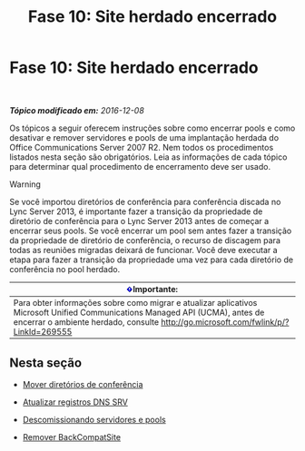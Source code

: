 ﻿---
title: 'Fase 10: Site herdado encerrado'
TOCTitle: 'Fase 10: Site herdado encerrado'
ms:assetid: d591a310-3b5c-4092-b19e-0349616e40df
ms:mtpsurl: https://technet.microsoft.com/pt-br/library/JJ205300(v=OCS.15)
ms:contentKeyID: 49308239
ms.date: 12/10/2016
mtps_version: v=OCS.15
ms.translationtype: HT
---

# Fase 10: Site herdado encerrado

 

_**Tópico modificado em:** 2016-12-08_

Os tópicos a seguir oferecem instruções sobre como encerrar pools e como desativar e remover servidores e pools de uma implantação herdada do Office Communications Server 2007 R2. Nem todos os procedimentos listados nesta seção são obrigatórios. Leia as informações de cada tópico para determinar qual procedimento de encerramento deve ser usado.


> [!WARNING]
> Se você importou diretórios de conferência para conferência discada no Lync Server 2013, é importante fazer a transição da propriedade de diretório de conferência para o Lync Server 2013 antes de começar a encerrar seus pools. Se você encerrar um pool sem antes fazer a transição da propriedade de diretório de conferência, o recurso de discagem para todas as reuniões migradas deixará de funcionar. Você deve executar a etapa para fazer a transição da propriedade uma vez para cada diretório de conferência no pool herdado.



<table>
<thead>
<tr class="header">
<th><img src="images/Gg425939.important(OCS.15).gif" title="important" alt="important" />Importante:</th>
</tr>
</thead>
<tbody>
<tr class="odd">
<td>Para obter informações sobre como migrar e atualizar aplicativos Microsoft Unified Communications Managed API (UCMA), antes de encerrar o ambiente herdado, consulte <a href="http://go.microsoft.com/fwlink/p/?linkid=269555">http://go.microsoft.com/fwlink/p/?LinkId=269555</a></td>
</tr>
</tbody>
</table>


## Nesta seção

  - [Mover diretórios de conferência](move-conference-directories.md)

  - [Atualizar registros DNS SRV](update-dns-srv-records_1.md)

  - [Descomissionando servidores e pools](decommissioning-servers-and-pools.md)

  - [Remover BackCompatSite](remove-backcompatsite.md)

